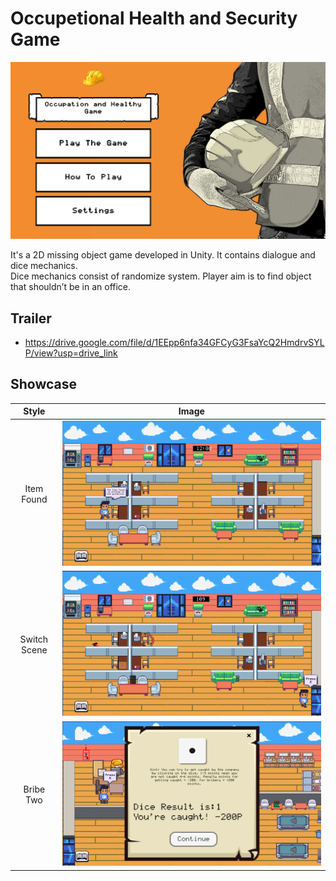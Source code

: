 # Occupetional Health and Security Game

![Main Page](mainpage.PNG)

It's a 2D missing object game developed in Unity. It contains dialogue and dice mechanics. <br />
Dice mechanics consist of randomize system. Player aim is to find object that shouldn’t be in an office.

## Trailer
- https://drive.google.com/file/d/1EEpp6nfa34GFCyG3FsaYcQ2HmdrvSYLP/view?usp=drive_link

## Showcase
|Style|Image|
|:--:|:--:|
|Item Found | ![Item Found](itemfound.PNG)|
|Switch Scene | ![Switch Scene](switchscene.PNG)|
|Bribe Two | ![Bribe Two](bribetwo.PNG)|

